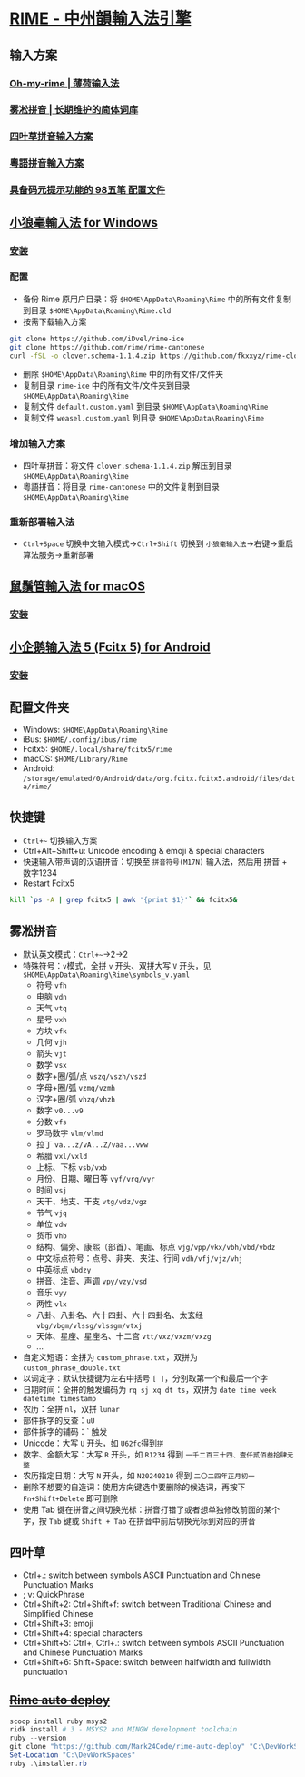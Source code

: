# [RIME - 中州韻輸入法引擎](https://rime.im/)

## 输入方案
### [Oh-my-rime | 薄荷输入法](https://github.com/Mintimate/oh-my-rime)
### [雾凇拼音 | 长期维护的简体词库](https://github.com/iDvel/rime-ice)
### [四叶草拼音输入方案](https://github.com/fkxxyz/rime-cloverpinyin)
### [粵語拼音輸入方案](https://github.com/rime/rime-cantonese)
### [具备码元提示功能的 98五笔 配置文件](https://github.com/yanhuacuo/98wubi)


## [小狼毫輸入法 for Windows](https://github.com/rime/weasel)
### [安装](https://github.com/rime/weasel/releases/latest)
### 配置
- 备份 Rime 原用户目录：将 `$HOME\AppData\Roaming\Rime` 中的所有文件复制到目录 `$HOME\AppData\Roaming\Rime.old`
- 按需下载输入方案
```bash
git clone https://github.com/iDvel/rime-ice
git clone https://github.com/rime/rime-cantonese
curl -fSL -o clover.schema-1.1.4.zip https://github.com/fkxxyz/rime-cloverpinyin/releases/download/1.1.4/clover.schema-1.1.4.zip
```
- 删除 `$HOME\AppData\Roaming\Rime` 中的所有文件/文件夹
- 复制目录 `rime-ice` 中的所有文件/文件夹到目录 `$HOME\AppData\Roaming\Rime`
- 复制文件 `default.custom.yaml` 到目录 `$HOME\AppData\Roaming\Rime`
- 复制文件 `weasel.custom.yaml` 到目录 `$HOME\AppData\Roaming\Rime`

### 增加输入方案
- 四叶草拼音：将文件 `clover.schema-1.1.4.zip` 解压到目录 `$HOME\AppData\Roaming\Rime`
- 粵語拼音：将目录 `rime-cantonese` 中的文件复制到目录 `$HOME\AppData\Roaming\Rime`

### 重新部署输入法
- `Ctrl+Space` 切换中文输入模式→`Ctrl+Shift` 切换到 `小狼毫输入法`→右键→重启算法服务→重新部署


## [鼠鬚管輸入法 for macOS](https://github.com/rime/squirrel)
### [安装](https://github.com/rime/squirrel/releases)


## [小企鹅输入法 5 (Fcitx 5) for Android](https://github.com/fcitx5-android/fcitx5-android)
### [安装](https://f-droid.org/packages/org.fcitx.fcitx5.android)


## 配置文件夹
- Windows: `$HOME\AppData\Roaming\Rime`
- iBus: `$HOME/.config/ibus/rime`
- Fcitx5: `$HOME/.local/share/fcitx5/rime`
- macOS: `$HOME/Library/Rime`
- Android: `/storage/emulated/0/Android/data/org.fcitx.fcitx5.android/files/data/rime/`


## 快捷键
- `Ctrl+~` 切换输入方案
- Ctrl+Alt+Shift+u: Unicode encoding & emoji & special characters
- 快速输入带声调的汉语拼音：切换至 `拼音符号(M17N)` 输入法，然后用 拼音 + 数字1234
- Restart Fcitx5
```bash
kill `ps -A | grep fcitx5 | awk '{print $1}'` && fcitx5&
```

## 雾凇拼音
- 默认英文模式：`Ctrl+~`→2→2
- 特殊符号：`v`模式，全拼 `v` 开头、双拼大写 `V` 开头，见 `$HOME\AppData\Roaming\Rime\symbols_v.yaml`
  + 符号 `vfh`
  + 电脑 `vdn`
  + 天气 `vtq`
  + 星号 `vxh`
  + 方块 `vfk`
  + 几何 `vjh`
  + 箭头 `vjt`
  + 数学 `vsx`
  + 数字+圈/弧/点 `vszq/vszh/vszd`
  + 字母+圈/弧 `vzmq/vzmh`
  + 汉字+圈/弧 `vhzq/vhzh`
  + 数字 `v0...v9`
  + 分数 `vfs`
  + 罗马数字 `vlm/vlmd`
  + 拉丁 `va...z/vA...Z/vaa...vww`
  + 希腊 `vxl/vxld`
  + 上标、下标 `vsb/vxb`
  + 月份、日期、曜日等 `vyf/vrq/vyr`
  + 时间 `vsj`
  + 天干、地支、干支 `vtg/vdz/vgz`
  + 节气 `vjq`
  + 单位 `vdw`
  + 货币 `vhb`
  + 结构、偏旁、康熙（部首）、笔画、标点 `vjg/vpp/vkx/vbh/vbd/vbdz`
  + 中文标点符号：点号、非夹、夹注、行间 `vdh/vfj/vjz/vhj`
  + 中英标点 `vbdzy`
  + 拼音、注音、声调 `vpy/vzy/vsd`
  + 音乐 `vyy`
  + 两性 `vlx`
  + 八卦、八卦名、六十四卦、六十四卦名、太玄经 `vbg/vbgm/vlssg/vlssgm/vtxj`
  + 天体、星座、星座名、十二宫 `vtt/vxz/vxzm/vxzg`
  + ...
- 自定义短语：全拼为 `custom_phrase.txt`，双拼为 `custom_phrase_double.txt`
- 以词定字：默认快捷键为左右中括号 `[ ]`，分别取第一个和最后一个字
- 日期时间：全拼的触发编码为 `rq sj xq dt ts`，双拼为 `date time week datetime timestamp`
- 农历：全拼 `nl`，双拼 `lunar`
- 部件拆字的反查：`uU`
- 部件拆字的辅码：` 触发
- Unicode：大写 `U` 开头，如 `U62fc`得到`拼`
- 数字、金额大写：大写 `R` 开头，如 `R1234` 得到 `一千二百三十四、壹仟贰佰叁拾肆元整`
- 农历指定日期：大写 `N` 开头，如 `N20240210` 得到 `二〇二四年正月初一`
- 删除不想要的自造词：使用方向键选中要删除的候选词，再按下 `Fn+Shift+Delete` 即可删除
- 使用 Tab 键在拼音之间切换光标：拼音打错了或者想单独修改前面的某个字，按 `Tab` 键或 `Shift + Tab` 在拼音中前后切换光标到对应的拼音


## 四叶草
- Ctrl+.: switch between symbols ASCII Punctuation and Chinese Punctuation Marks
- ; v: QuickPhrase
- Ctrl+Shift+2: Ctrl+Shift+f: switch between Traditional Chinese and Simplified Chinese
- Ctrl+Shift+3: emoji
- Ctrl+Shift+4: special characters
- Ctrl+Shift+5: Ctrl+, Ctrl+.: switch between symbols ASCII Punctuation and Chinese Punctuation Marks
- Ctrl+Shift+6: Shift+Space: switch between halfwidth and fullwidth punctuation


## ~~[Rime auto deploy](https://github.com/Mark24Code/rime-auto-deploy)~~
```powershell
scoop install ruby msys2
ridk install # 3 - MSYS2 and MINGW development toolchain
ruby --version
git clone "https://github.com/Mark24Code/rime-auto-deploy" "C:\DevWorkSpaces\rime-auto-deploy"
Set-Location "C:\DevWorkSpaces"
ruby .\installer.rb
```
